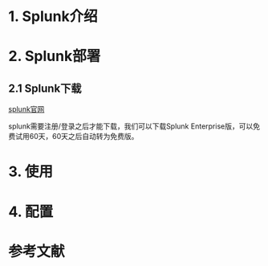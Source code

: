 # 1. Splunk介绍

# 2. Splunk部署

## 2.1 Splunk下载

[splunk官网](https://www.splunk.com/zh_cn/software/splunk-enterprise.html)

splunk需要注册/登录之后才能下载，我们可以下载Splunk Enterprise版，可以免费试用60天，60天之后自动转为免费版。



# 3. 使用

# 4. 配置



# 参考文献


